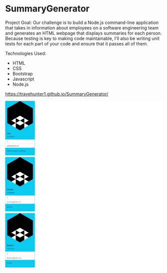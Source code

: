 # SummaryGenerator

Project Goal: 
Our challenge is to build a Node.js command-line application that takes in information about employees on a software engineering team and generates an HTML webpage that displays summaries for each person. Because testing is key to making code maintainable, I'll also be writing unit tests for each part of your code and ensure that it passes all of them.

Technologies Used: 
* HTML 
* CSS
* Bootstrap
* Javascript
* Node.js

 https://trayehunter1.github.io/SummaryGenerator/
 
 ![](images/cards.png)


